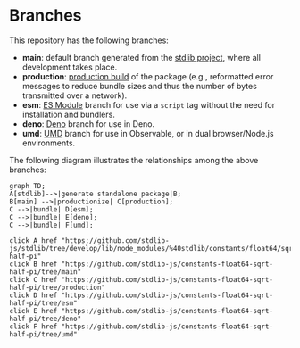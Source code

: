 <!--

@license Apache-2.0

Copyright (c) 2022 The Stdlib Authors.

Licensed under the Apache License, Version 2.0 (the "License");
you may not use this file except in compliance with the License.
You may obtain a copy of the License at

    http://www.apache.org/licenses/LICENSE-2.0

Unless required by applicable law or agreed to in writing, software
distributed under the License is distributed on an "AS IS" BASIS,
WITHOUT WARRANTIES OR CONDITIONS OF ANY KIND, either express or implied.
See the License for the specific language governing permissions and
limitations under the License.

-->

# Branches

This repository has the following branches:

-   **main**: default branch generated from the [stdlib project][stdlib-url], where all development takes place.
-   **production**: [production build][production-url] of the package (e.g., reformatted error messages to reduce bundle sizes and thus the number of bytes transmitted over a network).
-   **esm**: [ES Module][esm-url] branch for use via a `script` tag without the need for installation and bundlers.
-   **deno**: [Deno][deno-url] branch for use in Deno.
-   **umd**: [UMD][umd-url] branch for use in Observable, or in dual browser/Node.js environments.

The following diagram illustrates the relationships among the above branches:

```mermaid
graph TD;
A[stdlib]-->|generate standalone package|B;
B[main] -->|productionize| C[production];
C -->|bundle| D[esm];
C -->|bundle| E[deno];
C -->|bundle| F[umd];

click A href "https://github.com/stdlib-js/stdlib/tree/develop/lib/node_modules/%40stdlib/constants/float64/sqrt-half-pi"
click B href "https://github.com/stdlib-js/constants-float64-sqrt-half-pi/tree/main"
click C href "https://github.com/stdlib-js/constants-float64-sqrt-half-pi/tree/production"
click D href "https://github.com/stdlib-js/constants-float64-sqrt-half-pi/tree/esm"
click E href "https://github.com/stdlib-js/constants-float64-sqrt-half-pi/tree/deno"
click F href "https://github.com/stdlib-js/constants-float64-sqrt-half-pi/tree/umd"
```

[stdlib-url]: https://github.com/stdlib-js/stdlib/tree/develop/lib/node_modules/%40stdlib/constants/float64/sqrt-half-pi
[production-url]: https://github.com/stdlib-js/constants-float64-sqrt-half-pi/tree/production
[deno-url]: https://github.com/stdlib-js/constants-float64-sqrt-half-pi/tree/deno
[umd-url]: https://github.com/stdlib-js/constants-float64-sqrt-half-pi/tree/umd
[esm-url]: https://github.com/stdlib-js/constants-float64-sqrt-half-pi/tree/esm